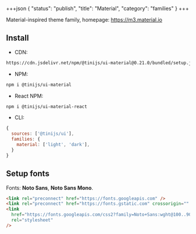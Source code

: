 +++json
{
  "status": "publish",
  "title": "Material",
  "category": "families"
}
+++

Material-inspired theme family, homepage: <https://m3.material.io>

## Install

- CDN:

```txt
https://cdn.jsdelivr.net/npm/@tinijs/ui-material@0.21.0/bundled/setup.js
```

- NPM:

```bash
npm i @tinijs/ui-material
```

- React NPM:

```bash
npm i @tinijs/ui-material-react
```

- CLI:

```js
{
  sources: ['@tinijs/ui'],
  families: {
    material: ['light', 'dark'],
  }
}
```

## Setup fonts

Fonts: **Noto Sans**, **Noto Sans Mono**.

```html
<link rel="preconnect" href="https://fonts.googleapis.com" />
<link rel="preconnect" href="https://fonts.gstatic.com" crossorigin="" />
<link
  href="https://fonts.googleapis.com/css2?family=Noto+Sans:wght@100..900&amp;family=Noto+Sans+Mono&amp;display=swap"
  rel="stylesheet"
/>
```
